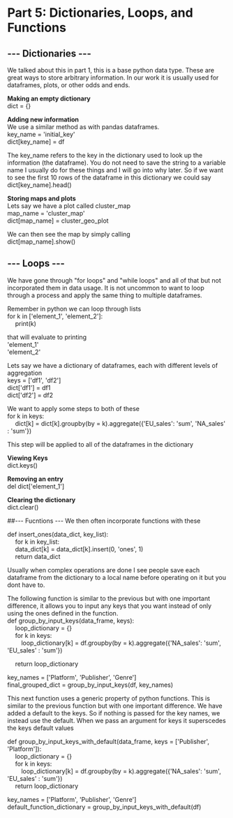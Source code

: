 # Part 5: Dictionaries, Loops, and Functions

## --- Dictionaries ---
We talked about this in part 1, this is a base python data type.
These are great ways to store arbitrary information. In our work it is usually used for dataframes, plots, or other odds and ends. 

__Making an empty dictionary__
<br />
dict = {} 

__Adding new information__
<br />
We use a similar method as with pandas dataframes.
<br />
key_name = 'initial_key'
<br />
dict[key_name] = df

The key_name refers to the key in the dictionary used to look up the information (the dataframe).
You do not need to save the string to a variable name I usually do for these things and I will go into why later.
So if we want to see the first 10 rows of the dataframe in this dictionary we could say
<br />
dict[key_name].head()


__Storing maps and plots__
<br />
Lets say we have a plot called cluster_map
<br />
map_name = 'cluster_map'
<br />
dict[map_name] = cluster_geo_plot

We can then see the map by simply calling
<br />
dict[map_name].show()

## --- Loops ---
We have gone through "for loops" and "while loops" and all of that but not incorporated them in data usage.
It is not uncommon to want to loop through a process and apply the same thing to multiple dataframes.


Remember in python we can loop through lists
<br />
for k in ['element_1', 'element_2']:
<br />
&emsp;	print(k)

that will evaluate to printing
<br />
'element_1'
<br />
'element_2'

Lets say we have a dictionary of dataframes, each with different levels of aggregation
<br />
keys = ['df1', 'df2']
<br />
dict['df1'] = df1
<br />
dict['df2'] = df2

We want to apply some steps to both of these
<br />
for k in keys:
<br />
&emsp;	dict[k] = dict[k].groupby(by = k).aggregate({'EU_sales': 'sum', 'NA_sales' : 'sum'})

This step will be applied to all of the dataframes in the dictionary

__Viewing Keys__
<br />
dict.keys()

__Removing an entry__ 
<br />
del dict['element_1']

__Clearing the dictionary__
<br />
dict.clear()

##--- Fucntions ---
We then often incorporate functions with these

def insert_ones(data_dict, key_list):
<br />
&emsp;	for k in key_list:
<br />
&emsp;		data_dict[k] = data_dict[k].insert(0, 'ones', 1)
<br />
&emsp;	return data_dict

Usually when complex operations are done I see people save each dataframe from the dictionary to a local name before operating on it but you dont have to.

The following function is similar to the previous but with one important difference, it allows you to input any keys that you want instead of only using the ones defined in the function.
<br />
def group_by_input_keys(data_frame, keys):
<br />
&emsp;  loop_dictionary = {}
<br />
 &emsp; for k in keys:
<br />
&emsp;&emsp;   loop_dictionary[k] =  df.groupby(by = k).aggregate({'NA_sales': 'sum', 'EU_sales' : 'sum'})
    
&emsp;  return loop_dictionary

key_names = ['Platform', 'Publisher', 'Genre']
<br />
final_grouped_dict = group_by_input_keys(df, key_names)

This next function uses a generic property of python functions. This is similar to the previous function but with one important difference. We have added a default to the keys. So if nothing is passed for the key names, we instead use the default. When we pass an argument for keys it superscedes the keys default values

def group_by_input_keys_with_default(data_frame, keys = ['Publisher', 'Platform']):
<br />
&emsp;  loop_dictionary = {}
<br />
&emsp;  for k in keys:
<br />
&emsp;&emsp;    loop_dictionary[k] =  df.groupby(by = k).aggregate({'NA_sales': 'sum', 'EU_sales' : 'sum'})
<br /> 
&emsp;  return loop_dictionary

key_names = ['Platform', 'Publisher', 'Genre']
<br /> 
default_function_dictionary = group_by_input_keys_with_default(df)